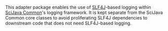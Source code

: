 This adapter package enables the use of [SLF4J](http://www.slf4j.org/)-based
logging within [SciJava Common](https://github.com/scijava/scijava-common)'s
logging framework. It is kept separate from the SciJava Common core classes to
avoid proliferating SLF4J dependencies to downstream code that does not need
SLF4J-based logging.
